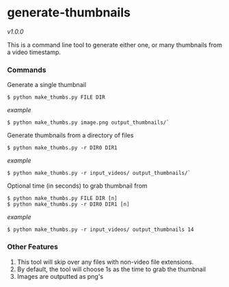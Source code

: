 # generate-thumbnails
*v1.0.0*

This is a command line tool to generate either one, or many thumbnails from a video timestamp. 

### Commands 
Generate a single thumbnail
```
$ python make_thumbs.py FILE DIR
```
*example*
```
$ python make_thumbs.py image.png output_thumbnails/`
```

Generate thumbnails from a directory of files
```
$ python make_thumbs.py -r DIR0 DIR1
```
*example*
```
$ python make_thumbs.py -r input_videos/ output_thumbnails/`
```

Optional time (in seconds) to grab thumbnail from
```
$ python make_thumbs.py FILE DIR [n]
$ python make_thumbs.py -r DIR0 DIR1 [n]
```
*example*
```
$ python make_thumbs.py -r input_videos/ output_thumbnails 14
```

### Other Features
1. This tool will skip over any files with non-video file extensions.
2. By default, the tool will choose 1s as the time to grab the thumbnail
3. Images are outputted as png's
